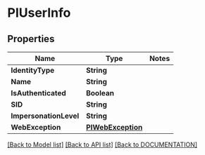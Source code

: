 # PIUserInfo

## Properties
Name | Type | Notes
------------ | ------------- | -------------
**IdentityType** | **String**
**Name** | **String**
**IsAuthenticated** | **Boolean**
**SID** | **String**
**ImpersonationLevel** | **String**
**WebException** | **[**PIWebException**](../models/PIWebException.md)**

[[Back to Model list]](../../DOCUMENTATION.md#documentation-for-models) [[Back to API list]](../../DOCUMENTATION.md#documentation-for-api-endpoints) [[Back to DOCUMENTATION]](../../DOCUMENTATION.md)

